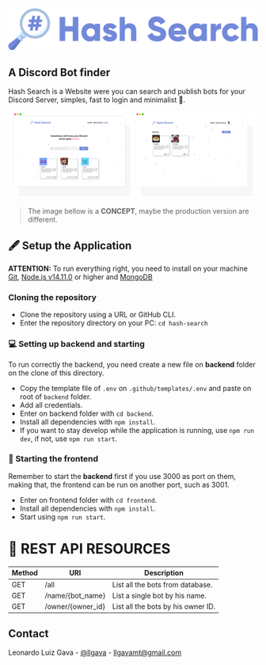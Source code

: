 <br/>

![Logo](./.github/images/logo.png)

## A Discord Bot finder
Hash Search is a Website were you can search and publish bots for your Discord Server, simples, fast to login and minimalist 💜.

![Concept](./.github/images/concept.png)
> The image bellow is a **CONCEPT**, maybe the production version are different.

## 🖋 Setup the Application
**ATTENTION:** To run everything right, you need to install on your machine [Git](https://git-scm.com), [Node.js v14.11.0](https://nodejs.org/en/) or higher and [MongoDB](https://www.mongodb.com)

### **Cloning the repository**
  * Clone the repository using a URL or GitHub CLI.
  * Enter the repository directory on your PC: `cd hash-search`

### **💻 Setting up backend and starting**
To run correctly the backend, you need create a new file on **backend** folder on the clone of this directory.

  * Copy the template file of `.env` on `.github/templates/.env` and paste on root of `backend` folder.
  * Add all credentials.
  * Enter on backend folder with `cd backend`.
  * Install all dependencies with `npm install`.
  * If you want to stay develop while the application is running, use `npm run dev`, if not, use `npm run start`.

### **🎨 Starting the frontend**
Remember to start the **backend** first if you use 3000 as port on them, making that, the frontend can be run on another port, such as 3001.

  * Enter on frontend folder with `cd frontend`.
  * Install all dependencies with `npm install`.
  * Start using `npm run start`.

# 📖 REST API RESOURCES

| Method | URI                  | Description                         |
|--------|----------------------|-------------------------------------|
| GET    | /all                 | List all the bots from database\.   |
| GET    | /name/\{bot\_name\}  | List a single bot by his name\.     |
| GET    | /owner/\{owner\_id\} | List all the bots by his owner ID\. |

## Contact

Leonardo Luiz Gava - [@llgava](https://twitter.com/llgava "Leonardo Luiz Gava Twitter") - <llgavamt@gmail.com>
